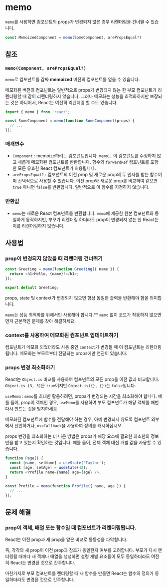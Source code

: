 # memo

`memo`를 사용하면 컴포넌트의 props가 변경되지 않은 경우 리렌더링을 건너뛸 수 있습니다.

```typescript
const MemoizedComponent = memo(SomeComponent, arePropsEqual?)
```

## 참조

### `memo(Component, arePropsEqual?)`

`memo`로 컴포넌트를 감싸 **memoized** 버전의 컴포넌트를 얻을 수 있습니다.

메모화된 버전의 컴포넌트는 일반적으로 props가 변경되지 않는 한 부모 컴포넌트가 리렌더링할 때 같이 리렌더링하지 않습니다. 그러나 메모화는 성능을 최적화하지만 보장되는 것은 아니어서, React는 여전히 리렌더링 할 수도 있습니다.

```typescript
import { memo } from 'react';

const SomeComponent = memo(function SomeComponent(props) {
  // ...
});
```

### 매개변수

- `Component` : memoize하려는 컴포넌트입니다. `memo`는 이 컴포넌트를 수정하지 않고 새롭게 메모화된 컴포넌트를 반환합니다. 함수와 `forwardRef` 컴포넌트를 포함한 모든 유효한 React 컴포넌트가 허용됩니다.
- `arePropsEqual?` : 컴포넌트의 이전 prop 및 새로운 prop의 두 인자를 받는 함수이며 선택적으로 사용할 수 있습니다. 이전 prop와 새로운 prop를 비교하여 같으면 `true` 아니면 `false`를 반환합니다. 일반적으로 이 함수를 지정하지 않습니다.

### 반환값

- `memo`는 새로운 React 컴포넌트를 반환합니다. `memo`에 제공한 원본 컴포넌트와 동일하게 동작하지만, 부모가 리렌더링 하더라도 prop이 변경되지 않는 한 React는 이를 리렌더링하지 않습니다.

## 사용법

### **prop이 변경되지 않았을 때 리렌더링 건너뛰기**

```typescript
const Greeting = memo(function Greeting({ name }) {
  return <h1>Hello, {name}!</h1>;
});

export default Greeting;
```

props, state 및 context가 변경되지 않으면 항상 동일한 출력을 반환해야 함을 의미합니다.

`memo`는 성능 최적화를 위해서만 사용해야 합니다.** `memo` 없이 코드가 작동하지 않으면 먼저 근본적인 문제를 찾아 해결하세요.

### **context를 사용하여 메모화된 컴포넌트 업데이트하기**

컴포넌트가 메모화 되었더라도 사용 중인 `context`가 변경될 때 이 컴포넌트는 리렌더링됩니다. 메모화는 부모로부터 전달되는 props에만 연관이 있습니다.

### **props 변경 최소화하기**

React는 `Object.is` 비교를 사용하여 컴포넌트의 모든 prop을 이전 값과 비교합니다. `Object.is (3, 3)`은 `true`이지만 `Object.is({}, {})`는 `false`입니다.

`useMemo` : `memo`를 최대한 활용하려면, props가 변경되는 시간을 최소화해야 합니다. 예를 들어, prop이 객체인 경우, `useMemo`를 사용하여 부모 컴포넌트가 해당 객체를 매번 다시 만드는 것을 방지하세요

메모화된 컴포넌트에 함수를 전달해야 하는 경우, 아예 변경되지 않도록 컴포넌트 외부에서 선언하거나, `useCallback`을 사용하여 정의를 캐시하십시오.

props 변경을 최소화하는 더 나은 방법은 props가 해당 요소에 필요한 최소한의 정보만을 받고 있는지 확인하는 것입니다. 예를 들어, 전체 객체 대신 개별 값을 사용할 수 있습니다.

```typescript
function Page() {
  const [name, setName] = useState('Taylor');
  const [age, setAge] = useState(42);
  return <Profile name={name} age={age} />;
}

const Profile = memo(function Profile({ name, age }) {
  // ...
});
```

## 문제 해결

### **prop이 객체, 배열 또는 함수일 때 컴포넌트가 리렌더링됩니다.**

React는 이전 prop과 새 prop을 얕은 비교로 동등성을 파악합니다.

즉, 각각의 새 prop이 이전 prop과 참조가 동일한지 여부를 고려합니다. 부모가 다시 렌더링될 때마다 새 객체나 배열을 생성하면 설령 개별 요소들이 모두 동일하더라도 여전히 React는 변경된 것으로 간주합니다.

마찬가지로 부모 컴포넌트를 렌더링할 때 새 함수를 만들면 React는 함수의 정의가 동일하더라도 변경된 것으로 간주합니다.